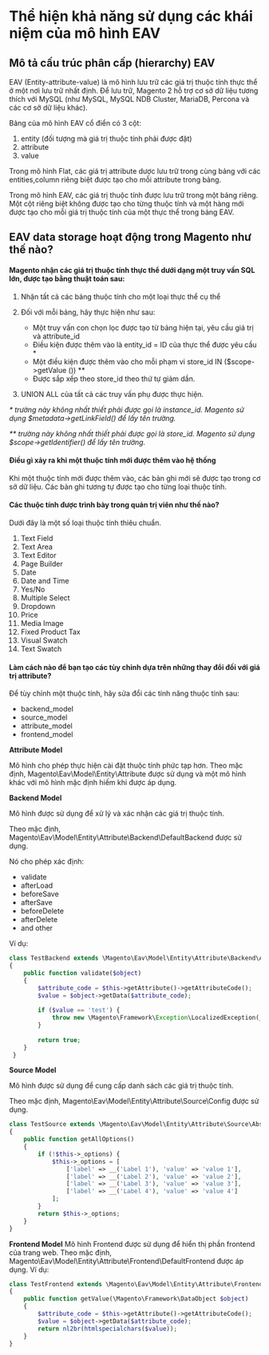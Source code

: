 # Thể hiện khả năng sử dụng các khái niệm của mô hình EAV

## Mô tả cấu trúc phân cấp (hierarchy) EAV

EAV (Entity-attribute-value) là mô hình lưu trữ các giá trị thuộc tính thực thể ở một nơi lưu trữ nhất định. Để lưu trữ,
Magento 2 hỗ trợ cơ sở dữ liệu tương thích với MySQL (như MySQL, MySQL NDB Cluster, MariaDB, Percona và các cơ sở dữ
liệu khác).

Bảng của mô hình EAV cổ điển có 3 cột:

1. entity (đối tượng mà giá trị thuộc tính phải được đặt)
2. attribute
3. value

Trong mô hình Flat, các giá trị attribute dược lưu trữ trong cùng bảng với các entities,column riêng biệt được tạo cho
mỗi attribute trong bảng.

Trong mô hình EAV, các giá trị thuộc tính được lưu trữ trong một bảng riêng. Một cột riêng biệt không được tạo cho từng
thuộc tính và một hàng mới được tạo cho mỗi giá trị thuộc tính của một thực thể trong bảng EAV.

## EAV data storage hoạt động trong Magento như thế nào?

#### Magento nhận các giá trị thuộc tính thực thể dưới dạng một truy vấn SQL lớn, được tạo bằng thuật toán sau:

1. Nhận tất cả các bảng thuộc tính cho một loại thực thể cụ thể
2. Đối với mỗi bảng, hãy thực hiện như sau:
    - Một truy vấn con chọn lọc được tạo từ bảng hiện tại, yêu cầu giá trị và attribute_id
    - Điều kiện được thêm vào là entity_id = ID của thực thể được yêu cầu *
    - Một điều kiện được thêm vào cho mỗi phạm vi store_id IN ($scope->getValue ()) **
    - Được sắp xếp theo store_id theo thứ tự giảm dần.

3. UNION ALL của tất cả các truy vấn phụ được thực hiện.

_* trường này không nhất thiết phải được gọi là instance_id. Magento sử dụng $metadata->getLinkField() để lấy tên
trường._

_** trường này không nhất thiết phải được gọi là store_id. Magento sử dụng $scope->getIdentifier() để lấy tên trường._

#### Điều gì xảy ra khi một thuộc tính mới được thêm vào hệ thống

Khi một thuộc tính mới được thêm vào, các bản ghi mới sẽ được tạo trong cơ sở dữ liệu. Các bản ghi tương tự được tạo cho
từng loại thuộc tính.

#### Các thuộc tính được trình bày trong quản trị viên như thế nào?

Dưới đây là một số loại thuộc tính thiêu chuẩn.

1. Text Field
2. Text Area
3. Text Editor
4. Page Builder
5. Date
6. Date and Time
7. Yes/No
8. Multiple Select
9. Dropdown
10. Price
11. Media Image
12. Fixed Product Tax
13. Visual Swatch
14. Text Swatch

#### Làm cách nào để bạn tạo các tùy chỉnh dựa trên những thay đổi đối với giá trị attribute?

Để tùy chỉnh một thuộc tính, hãy sửa đổi các tính năng thuộc tính sau:

- backend_model
- source_model
- attribute_model
- frontend_model

**Attribute Model**

Mô hình cho phép thực hiện cài đặt thuộc tính phức tạp hơn. Theo mặc định, Magento\Eav\Model\Entity\Attribute được sử
dụng và một mô hình khác với mô hình mặc định hiếm khi được áp dụng.

**Backend Model**

Mô hình được sử dụng để xử lý và xác nhận các giá trị thuộc tính.

Theo mặc định, Magento\Eav\Model\Entity\Attribute\Backend\DefaultBackend được sử dụng.

Nó cho phép xác định:

- validate
- afterLoad
- beforeSave
- afterSave
- beforeDelete
- afterDelete
- and other

Ví dụ:

```php
class TestBackend extends \Magento\Eav\Model\Entity\Attribute\Backend\AbstractBackend
{
    public function validate($object)
    {
        $attribute_code = $this->getAttribute()->getAttributeCode();
        $value = $object->getData($attribute_code);
        
        if ($value == 'test') {
            throw new \Magento\Framework\Exception\LocalizedException(__("Value can't be test"));
        }
        
        return true;
    }
 }
````

**Source Model**

Mô hình được sử dụng để cung cấp danh sách các giá trị thuộc tính.

Theo mặc định, Magento\Eav\Model\Entity\Attribute\Source\Config được sử dụng.

```php
class TestSource extends \Magento\Eav\Model\Entity\Attribute\Source\AbstractSource
{
    public function getAllOptions()
    {
        if (!$this->_options) {
            $this->_options = [
                ['label' => __('Label 1'), 'value' => 'value 1'],
                ['label' => __('Label 2'), 'value' => 'value 2'],
                ['label' => __('Label 3'), 'value' => 'value 3'],
                ['label' => __('Label 4'), 'value' => 'value 4']
            ];
        }
        return $this->_options;
    }
}
````
**Frontend Model**
Mô hình Frontend được sử dụng để hiển thị phần frontend của trang web.
Theo mặc định, Magento\Eav\Model\Entity\Attribute\Frontend\DefaultFrontend được áp dụng.
Ví dụ:

```php
class TestFrontend extends \Magento\Eav\Model\Entity\Attribute\Frontend\AbstractFrontend
{
    public function getValue(\Magento\Framework\DataObject $object)
    {
        $attribute_code = $this->getAttribute()->getAttributeCode();
        $value = $object->getData($attribute_code);
        return nl2br(htmlspecialchars($value));
    }
}
````
